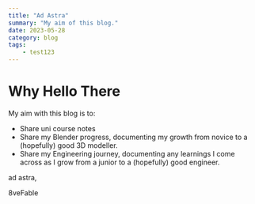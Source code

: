 ```yaml
---
title: "Ad Astra"
summary: "My aim of this blog."
date: 2023-05-28
category: blog
tags:
    - test123
---
```


# Why Hello There
My aim with this blog is to:
- Share uni course notes
- Share my Blender progress, documenting my growth from novice to a (hopefully) good 3D modeller.
- Share my Engineering journey, documenting any learnings I come across as I grow from a junior to a (hopefully) good engineer.

ad astra,

8veFable
